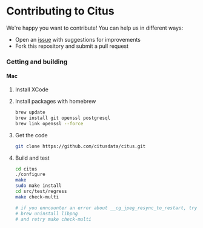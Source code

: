 # Contributing to Citus

We're happy you want to contribute! You can help us in different ways:

* Open an [issue](https://github.com/citusdata/citus/issues) with
  suggestions for improvements
* Fork this repository and submit a pull request

### Getting and building

#### Mac

1. Install XCode
2. Install packages with homebrew

   ```bash
   brew update
   brew install git openssl postgresql
   brew link openssl --force
   ```

3. Get the code

   ```bash
   git clone https://github.com/citusdata/citus.git
   ```

4. Build and test

   ```bash
   cd citus
   ./configure
   make
   sudo make install
   cd src/test/regress
   make check-multi

   # if you enncounter an error about __cg_jpeg_resync_to_restart, try
   # brew uninstall libpng
   # and retry make check-multi
   ```
